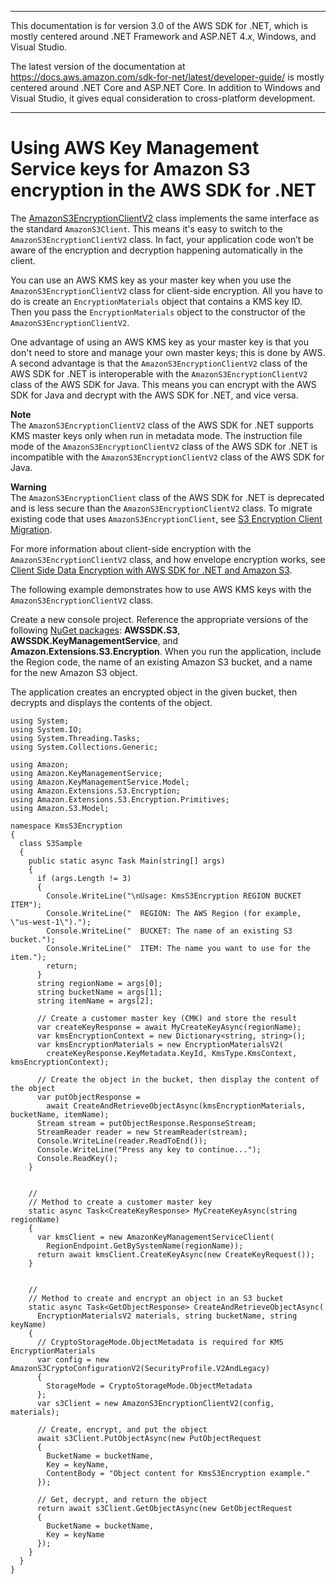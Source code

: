 --------

This documentation is for version 3\.0 of the AWS SDK for \.NET, which is mostly centered around \.NET Framework and ASP\.NET 4\.*x*, Windows, and Visual Studio\.

The latest version of the documentation at [https://docs\.aws\.amazon\.com/sdk\-for\-net/latest/developer\-guide/](https://docs.aws.amazon.com/sdk-for-net/latest/developer-guide/welcome.html) is mostly centered around \.NET Core and ASP\.NET Core\. In addition to Windows and Visual Studio, it gives equal consideration to cross\-platform development\.

--------

# Using AWS Key Management Service keys for Amazon S3 encryption in the AWS SDK for \.NET<a name="kms-keys-s3-encryption"></a>

The [AmazonS3EncryptionClientV2](https://aws.github.io/amazon-s3-encryption-client-dotnet/api/Amazon.Extensions.S3.Encryption.AmazonS3EncryptionClientV2.html) class implements the same interface as the standard `AmazonS3Client`\. This means it's easy to switch to the `AmazonS3EncryptionClientV2` class\. In fact, your application code won’t be aware of the encryption and decryption happening automatically in the client\.

You can use an AWS KMS key as your master key when you use the `AmazonS3EncryptionClientV2` class for client\-side encryption\. All you have to do is create an `EncryptionMaterials` object that contains a KMS key ID\. Then you pass the `EncryptionMaterials` object to the constructor of the `AmazonS3EncryptionClientV2`\.

One advantage of using an AWS KMS key as your master key is that you don't need to store and manage your own master keys; this is done by AWS\. A second advantage is that the `AmazonS3EncryptionClientV2` class of the AWS SDK for \.NET is interoperable with the `AmazonS3EncryptionClientV2` class of the AWS SDK for Java\. This means you can encrypt with the AWS SDK for Java and decrypt with the AWS SDK for \.NET, and vice versa\.

**Note**  
The `AmazonS3EncryptionClientV2` class of the AWS SDK for \.NET supports KMS master keys only when run in metadata mode\. The instruction file mode of the `AmazonS3EncryptionClientV2` class of the AWS SDK for \.NET is incompatible with the `AmazonS3EncryptionClientV2` class of the AWS SDK for Java\.

**Warning**  
The `AmazonS3EncryptionClient` class of the AWS SDK for \.NET is deprecated and is less secure than the `AmazonS3EncryptionClientV2` class\. To migrate existing code that uses `AmazonS3EncryptionClient`, see [S3 Encryption Client Migration](s3-encryption-migration.md)\.

For more information about client\-side encryption with the `AmazonS3EncryptionClientV2` class, and how envelope encryption works, see [Client Side Data Encryption with AWS SDK for \.NET and Amazon S3](http://aws.amazon.com/blogs/developer/client-side-data-encryption-with-aws-sdk-for-net-and-amazon-s3/)\.

The following example demonstrates how to use AWS KMS keys with the `AmazonS3EncryptionClientV2` class\.

Create a new console project\. Reference the appropriate versions of the following [NuGet packages](https://www.nuget.org/profiles/awsdotnet): **AWSSDK\.S3**, **AWSSDK\.KeyManagementService**, and **Amazon\.Extensions\.S3\.Encryption**\. When you run the application, include the Region code, the name of an existing Amazon S3 bucket, and a name for the new Amazon S3 object\.

The application creates an encrypted object in the given bucket, then decrypts and displays the contents of the object\.

```
using System;
using System.IO;
using System.Threading.Tasks;
using System.Collections.Generic;

using Amazon;
using Amazon.KeyManagementService;
using Amazon.KeyManagementService.Model;
using Amazon.Extensions.S3.Encryption;
using Amazon.Extensions.S3.Encryption.Primitives;
using Amazon.S3.Model;

namespace KmsS3Encryption
{
  class S3Sample
  {
    public static async Task Main(string[] args)
    {
      if (args.Length != 3)
      {
        Console.WriteLine("\nUsage: KmsS3Encryption REGION BUCKET ITEM");
        Console.WriteLine("  REGION: The AWS Region (for example, \"us-west-1\").");
        Console.WriteLine("  BUCKET: The name of an existing S3 bucket.");
        Console.WriteLine("  ITEM: The name you want to use for the item.");
        return;
      }
      string regionName = args[0];
      string bucketName = args[1];
      string itemName = args[2];

      // Create a customer master key (CMK) and store the result
      var createKeyResponse = await MyCreateKeyAsync(regionName);
      var kmsEncryptionContext = new Dictionary<string, string>();
      var kmsEncryptionMaterials = new EncryptionMaterialsV2(
        createKeyResponse.KeyMetadata.KeyId, KmsType.KmsContext, kmsEncryptionContext);

      // Create the object in the bucket, then display the content of the object
      var putObjectResponse =
        await CreateAndRetrieveObjectAsync(kmsEncryptionMaterials, bucketName, itemName);
      Stream stream = putObjectResponse.ResponseStream;
      StreamReader reader = new StreamReader(stream);
      Console.WriteLine(reader.ReadToEnd());
      Console.WriteLine("Press any key to continue...");
      Console.ReadKey();
    }


    //
    // Method to create a customer master key
    static async Task<CreateKeyResponse> MyCreateKeyAsync(string regionName)
    {
      var kmsClient = new AmazonKeyManagementServiceClient(
        RegionEndpoint.GetBySystemName(regionName));
      return await kmsClient.CreateKeyAsync(new CreateKeyRequest());
    }


    //
    // Method to create and encrypt an object in an S3 bucket
    static async Task<GetObjectResponse> CreateAndRetrieveObjectAsync(
      EncryptionMaterialsV2 materials, string bucketName, string keyName)
    {
      // CryptoStorageMode.ObjectMetadata is required for KMS EncryptionMaterials
      var config = new AmazonS3CryptoConfigurationV2(SecurityProfile.V2AndLegacy)
      {
        StorageMode = CryptoStorageMode.ObjectMetadata
      };
      var s3Client = new AmazonS3EncryptionClientV2(config, materials);

      // Create, encrypt, and put the object
      await s3Client.PutObjectAsync(new PutObjectRequest
      {
        BucketName = bucketName,
        Key = keyName,
        ContentBody = "Object content for KmsS3Encryption example."
      });

      // Get, decrypt, and return the object
      return await s3Client.GetObjectAsync(new GetObjectRequest
      {
        BucketName = bucketName,
        Key = keyName
      });
    }
  }
}
```